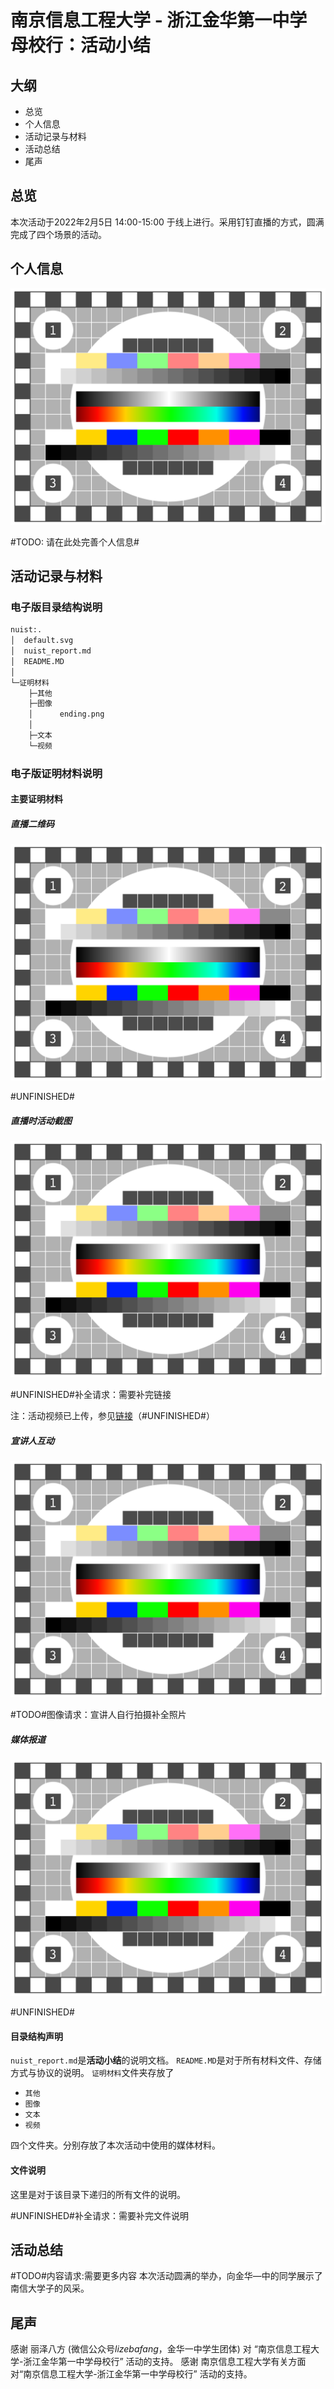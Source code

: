 # 南京信息工程大学 - 浙江金华第一中学 母校行：活动小结

## 大纲

- 总览
- 个人信息
- 活动记录与材料
- 活动总结
- 尾声

## 总览

本次活动于2022年2月5日 14:00-15:00 于线上进行。采用钉钉直播的方式，圆满完成了四个场景的活动。

## 个人信息

<img src="default.svg" alt="default" style="zoom:50%;" />

#TODO: 请在此处完善个人信息#

## 活动记录与材料

### 电子版目录结构说明

```tex
nuist:.
│  default.svg
│  nuist_report.md
│  README.MD
│
└─证明材料
    ├─其他
    ├─图像
    │      ending.png
    │
    ├─文本
    └─视频
```

### 电子版证明材料说明

#### 主要证明材料

##### 直播二维码

<img src="default.svg" alt="QRCode" style="zoom:50%;" />

#UNFINISHED#

##### 直播时活动截图

<img src="default.svg" alt="default" style="zoom:50%;" />

#UNFINISHED#补全请求：需要补完链接

注：活动视频已上传，参见[链接](https://bakamashiro.xyz)（#UNFINISHED#）

##### 宣讲人互动

<img src="default.svg" alt="interact" style="zoom:50%;" />

#TODO#图像请求：宣讲人自行拍摄补全照片

##### 媒体报道

<img src="default.svg" alt="default" style="zoom:50%;" />

#UNFINISHED#

#### 目录结构声明

`nuist_report.md`是**活动小结**的说明文档。
`README.MD`是对于所有材料文件、存储方式与协议的说明。
`证明材料`文件夹存放了

- `其他`
- `图像`
- `文本`
- `视频`

四个文件夹。分别存放了本次活动中使用的媒体材料。

#### 文件说明

这里是对于该目录下递归的所有文件的说明。

#UNFINISHED#补全请求：需要补完文件说明

## 活动总结

#TODO#内容请求:需要更多内容
本次活动圆满的举办，向金华—中的同学展示了南信大学子的风采。

## 尾声

感谢 丽泽八方 (微信公众号*lizebafang*，金华一中学生团体) 对 “南京信息工程大学-浙江金华第一中学母校行” 活动的支持。
感谢 南京信息工程大学有关方面对“南京信息工程大学-浙江金华第一中学母校行” 活动的支持。


